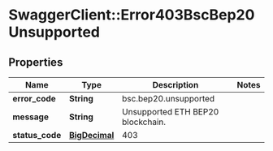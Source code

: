 # SwaggerClient::Error403BscBep20Unsupported

## Properties
Name | Type | Description | Notes
------------ | ------------- | ------------- | -------------
**error_code** | **String** | bsc.bep20.unsupported | 
**message** | **String** | Unsupported ETH BEP20 blockchain. | 
**status_code** | [**BigDecimal**](BigDecimal.md) | 403 | 

